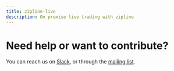 ```yaml
---
title: zipline-live
description: On premise live trading with zipline
---
```

# Need help or want to contribute?
You can reach us on [Slack](https://join.slack.com/zipline-live/shared_invite/MTg4OTUwODgyOTEyLTE0OTYxMjE5ODctMDBhM2ZhZGFiNw),
 or through the [mailing list](https://groups.google.com/forum/#!forum/zipline-live).
